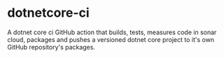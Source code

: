 # dotnetcore-ci
A dotnet core ci GitHub action that builds, tests, measures code in sonar cloud, packages and pushes a versioned dotnet core project to it's own GitHub repository's packages.
